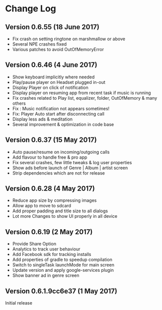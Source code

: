 Change Log
==========

Version 0.6.55 (18 June 2017) 
----------------------------
- Fix crash on setting ringtone on marshmallow or above
- Several NPE crashes fixed
- Various patches to avoid OutOfMemoryError

Version 0.6.46 (4 June 2017) 
----------------------------
- Show keyboard implicitly where needed
- Play/pause player on Headset plugged in-out
- Display Player on click of notification 
- Display player on resuming app from recent task if music is running
- Fix crashes related to Play list, equalizer, folder, OutOfMemory & many others
- Fix : Music notification not appears sometimes!
- Fix: Player Auto start after disconnecting call
- Display less ads & meditation
- Several improvement & optimization in code base

Version 0.6.37 (15 May 2017) 
----------------------------
- Auto pause/resume on incoming/outgoing calls
- Add flavour to handle free & pro app
- Fix several crashes, few little tweaks & log user properties
- Show ads before launch of Genre | Album | artist screen
- Strip dependencies which are not for release

Version 0.6.28 (4 May 2017) 
----------------------------
- Reduce app size by compressing images
- Allow app to move to sdcard
- Add proper padding and title size to all dialogs
- Lot more Changes to show UI properly in all device

Version 0.6.19 (2 May 2017) 
----------------------------
- Provide Share Option
- Analytics to track user behaviour
- Add Facebook sdk for tracking installs
- Add properties of gradle to speedup compilation
- Switch to singleTask launchMode for main screen
- Update version and apply google-services plugin 
- Show banner ad in genre screen

Version 0.6.1.9cc6e37 (1 May 2017) 
----------------------------
Initial release


